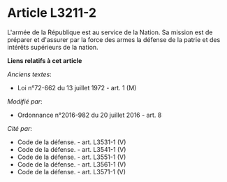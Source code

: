 # Article L3211-2

L'armée de la République est au service de la Nation. Sa mission est de préparer et d'assurer par la force des armes la
défense de la patrie et des intérêts supérieurs de la nation.

**Liens relatifs à cet article**

_Anciens textes_:

  - Loi n°72-662 du 13 juillet 1972 - art. 1 (M)

_Modifié par_:

  - Ordonnance n°2016-982 du 20 juillet 2016 - art. 8

_Cité par_:

  - Code de la défense. - art. L3531-1 (V)
  - Code de la défense. - art. L3541-1 (V)
  - Code de la défense. - art. L3551-1 (V)
  - Code de la défense. - art. L3561-1 (V)
  - Code de la défense. - art. L3571-1 (V)

